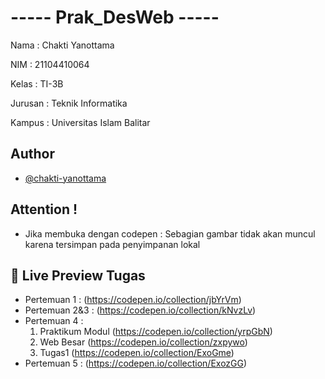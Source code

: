 # ----- Prak_DesWeb -----

Nama    : Chakti Yanottama

NIM     : 21104410064

Kelas   : TI-3B

Jurusan : Teknik Informatika

Kampus  : Universitas Islam Balitar


## Author

- [@chakti-yanottama](https://github.com/chakti-yanottama)


##  Attention !
- Jika membuka dengan codepen : Sebagian gambar tidak akan muncul karena tersimpan pada penyimpanan lokal


## 🔗 Live Preview Tugas

- Pertemuan 1 : (https://codepen.io/collection/jbYrVm)
- Pertemuan 2&3 : (https://codepen.io/collection/kNvzLv)
- Pertemuan 4 : 
  1. Praktikum Modul  (https://codepen.io/collection/yrpGbN)
  2. Web Besar        (https://codepen.io/collection/zxpywo) 
  2. Tugas1           (https://codepen.io/collection/ExoGme)
- Pertemuan 5 : (https://codepen.io/collection/ExozGG)
